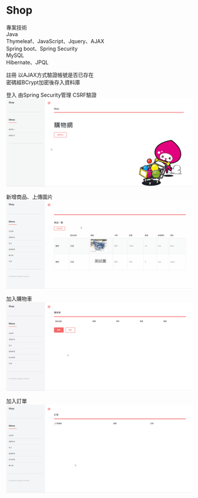 # Shop

專案技術  
Java  
Thymeleaf、JavaScript、Jquery、AJAX  
Spring boot、Spring Security  
MySQL  
Hibernate、JPQL

註冊
以AJAX方式驗證帳號是否已存在  
密碼經BCrypt加密後存入資料庫

登入
由Spring Security管理
CSRF驗證
![image](demonstration/registerLogin.gif)

新增商品、上傳圖片
![image](demonstration/uploadImage.gif)

加入購物車
![image](demonstration/addCart.gif)

加入訂單
![image](demonstration/addOrder.gif)
